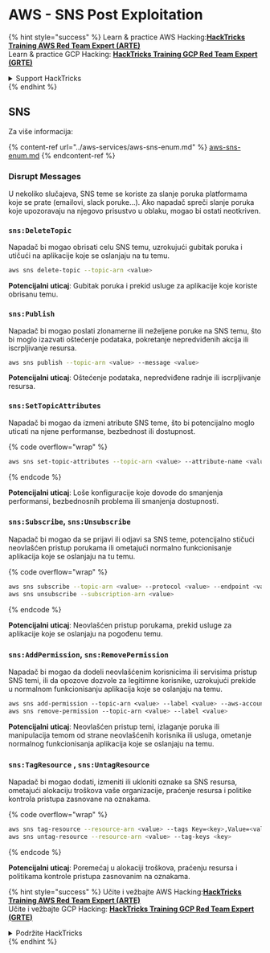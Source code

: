 # AWS - SNS Post Exploitation

{% hint style="success" %}
Learn & practice AWS Hacking:<img src="../../../.gitbook/assets/image (1).png" alt="" data-size="line">[**HackTricks Training AWS Red Team Expert (ARTE)**](https://training.hacktricks.xyz/courses/arte)<img src="../../../.gitbook/assets/image (1).png" alt="" data-size="line">\
Learn & practice GCP Hacking: <img src="../../../.gitbook/assets/image (2).png" alt="" data-size="line">[**HackTricks Training GCP Red Team Expert (GRTE)**<img src="../../../.gitbook/assets/image (2).png" alt="" data-size="line">](https://training.hacktricks.xyz/courses/grte)

<details>

<summary>Support HackTricks</summary>

* Check the [**subscription plans**](https://github.com/sponsors/carlospolop)!
* **Join the** 💬 [**Discord group**](https://discord.gg/hRep4RUj7f) or the [**telegram group**](https://t.me/peass) or **follow** us on **Twitter** 🐦 [**@hacktricks\_live**](https://twitter.com/hacktricks\_live)**.**
* **Share hacking tricks by submitting PRs to the** [**HackTricks**](https://github.com/carlospolop/hacktricks) and [**HackTricks Cloud**](https://github.com/carlospolop/hacktricks-cloud) github repos.

</details>
{% endhint %}

## SNS

Za više informacija:

{% content-ref url="../aws-services/aws-sns-enum.md" %}
[aws-sns-enum.md](../aws-services/aws-sns-enum.md)
{% endcontent-ref %}

### Disrupt Messages

U nekoliko slučajeva, SNS teme se koriste za slanje poruka platformama koje se prate (emailovi, slack poruke...). Ako napadač spreči slanje poruka koje upozoravaju na njegovo prisustvo u oblaku, mogao bi ostati neotkriven.

### `sns:DeleteTopic`

Napadač bi mogao obrisati celu SNS temu, uzrokujući gubitak poruka i utičući na aplikacije koje se oslanjaju na tu temu.
```bash
aws sns delete-topic --topic-arn <value>
```
**Potencijalni uticaj**: Gubitak poruka i prekid usluge za aplikacije koje koriste obrisanu temu.

### `sns:Publish`

Napadač bi mogao poslati zlonamerne ili neželjene poruke na SNS temu, što bi moglo izazvati oštećenje podataka, pokretanje nepredviđenih akcija ili iscrpljivanje resursa.
```bash
aws sns publish --topic-arn <value> --message <value>
```
**Potencijalni uticaj**: Oštećenje podataka, nepredviđene radnje ili iscrpljivanje resursa.

### `sns:SetTopicAttributes`

Napadač bi mogao da izmeni atribute SNS teme, što bi potencijalno moglo uticati na njene performanse, bezbednost ili dostupnost.

{% code overflow="wrap" %}
```bash
aws sns set-topic-attributes --topic-arn <value> --attribute-name <value> --attribute-value <value>
```
{% endcode %}

**Potencijalni uticaj**: Loše konfiguracije koje dovode do smanjenja performansi, bezbednosnih problema ili smanjenja dostupnosti.

### `sns:Subscribe`, `sns:Unsubscribe`

Napadač bi mogao da se prijavi ili odjavi sa SNS teme, potencijalno stičući neovlašćen pristup porukama ili ometajući normalno funkcionisanje aplikacija koje se oslanjaju na tu temu.

{% code overflow="wrap" %}
```bash
aws sns subscribe --topic-arn <value> --protocol <value> --endpoint <value>
aws sns unsubscribe --subscription-arn <value>
```
{% endcode %}

**Potencijalni uticaj**: Neovlašćen pristup porukama, prekid usluge za aplikacije koje se oslanjaju na pogođenu temu.

### `sns:AddPermission`, `sns:RemovePermission`

Napadač bi mogao da dodeli neovlašćenim korisnicima ili servisima pristup SNS temi, ili da opozove dozvole za legitimne korisnike, uzrokujući prekide u normalnom funkcionisanju aplikacija koje se oslanjaju na temu.
```css
aws sns add-permission --topic-arn <value> --label <value> --aws-account-id <value> --action-name <value>
aws sns remove-permission --topic-arn <value> --label <value>
```
**Potencijalni uticaj**: Neovlašćen pristup temi, izlaganje poruka ili manipulacija temom od strane neovlašćenih korisnika ili usluga, ometanje normalnog funkcionisanja aplikacija koje se oslanjaju na temu.

### `sns:TagResource` , `sns:UntagResource`

Napadač bi mogao dodati, izmeniti ili ukloniti oznake sa SNS resursa, ometajući alokaciju troškova vaše organizacije, praćenje resursa i politike kontrola pristupa zasnovane na oznakama.

{% code overflow="wrap" %}
```bash
aws sns tag-resource --resource-arn <value> --tags Key=<key>,Value=<value>
aws sns untag-resource --resource-arn <value> --tag-keys <key>
```
{% endcode %}

**Potencijalni uticaj**: Poremećaj u alokaciji troškova, praćenju resursa i politikama kontrole pristupa zasnovanim na oznakama.

{% hint style="success" %}
Učite i vežbajte AWS Hacking:<img src="../../../.gitbook/assets/image (1).png" alt="" data-size="line">[**HackTricks Training AWS Red Team Expert (ARTE)**](https://training.hacktricks.xyz/courses/arte)<img src="../../../.gitbook/assets/image (1).png" alt="" data-size="line">\
Učite i vežbajte GCP Hacking: <img src="../../../.gitbook/assets/image (2).png" alt="" data-size="line">[**HackTricks Training GCP Red Team Expert (GRTE)**<img src="../../../.gitbook/assets/image (2).png" alt="" data-size="line">](https://training.hacktricks.xyz/courses/grte)

<details>

<summary>Podržite HackTricks</summary>

* Proverite [**planove pretplate**](https://github.com/sponsors/carlospolop)!
* **Pridružite se** 💬 [**Discord grupi**](https://discord.gg/hRep4RUj7f) ili [**telegram grupi**](https://t.me/peass) ili **pratite** nas na **Twitteru** 🐦 [**@hacktricks\_live**](https://twitter.com/hacktricks\_live)**.**
* **Podelite hakerske trikove slanjem PR-ova na** [**HackTricks**](https://github.com/carlospolop/hacktricks) i [**HackTricks Cloud**](https://github.com/carlospolop/hacktricks-cloud) github repozitorijume.

</details>
{% endhint %}
